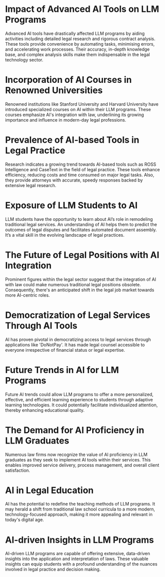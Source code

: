 # Impact of Advanced AI Tools on LLM Programs
Advanced AI tools have drastically affected LLM programs by aiding activities including detailed legal research and rigorous contract analysis. These tools provide convenience by automating tasks, minimising errors, and accelerating work processes. Their accuracy, in-depth knowledge base, and complex analysis skills make them indispensable in the legal technology sector.

# Incorporation of AI Courses in Renowned Universities
Renowned institutions like Stanford University and Harvard University have introduced specialized courses on AI within their LLM programs. These courses emphasize AI's integration with law, underlining its growing importance and influence in modern-day legal professions.

# Prevalence of AI-based Tools in Legal Practice
Research indicates a growing trend towards AI-based tools such as ROSS Intelligence and CaseText in the field of legal practice. These tools enhance efficiency, reducing costs and time consumed on major legal tasks. Also, they provide attorneys with accurate, speedy responses backed by extensive legal research.

# Exposure of LLM Students to AI
LLM students have the opportunity to learn about AI’s role in remodeling traditional legal services. An understanding of AI helps them to predict the outcomes of legal disputes and facilitates automated document assembly. It’s a vital skill in the evolving landscape of legal practices.

# The Future of Legal Positions with AI Integration
Prominent figures within the legal sector suggest that the integration of AI with law could make numerous traditional legal positions obsolete. Consequently, there's an anticipated shift in the legal job market towards more AI-centric roles.

# Democratization of Legal Services Through AI Tools
AI has proven pivotal in democratizing access to legal services through applications like 'DoNotPay'. It has made legal counsel accessible to everyone irrespective of financial status or legal expertise.

# Future Trends in AI for LLM Programs
Future AI trends could allow LLM programs to offer a more personalized, effective, and efficient learning experience to students through adaptive learning technologies. It could potentially facilitate individualized attention, thereby enhancing educational quality.

# The Demand for AI Proficiency in LLM Graduates
Numerous law firms now recognize the value of AI proficiency in LLM graduates as they seek to implement AI tools within their services. This enables improved service delivery, process management, and overall client satisfaction.

# AI in Legal Education
AI has the potential to redefine the teaching methods of LLM programs. It may herald a shift from traditional law school curricula to a more modern, technology-focused approach, making it more appealing and relevant in today's digital age.

# AI-driven Insights in LLM Programs
AI-driven LLM programs are capable of offering extensive, data-driven insights into the application and interpretation of laws. These valuable insights can equip students with a profound understanding of the nuances involved in legal practice and decision making.